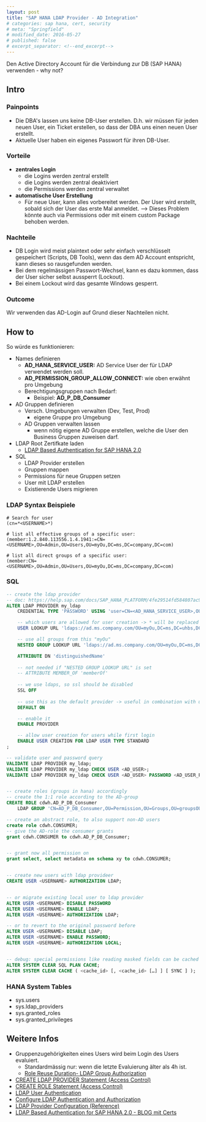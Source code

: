 ```yaml
---
layout: post
title: "SAP HANA LDAP Provider - AD Integration"
# categories: sap hana, cert, security
# meta: "Springfield"
# modified_date: 2016-05-27
# published: false
# excerpt_separator: <!--end_excerpt-->
---
```


Den Active Directory Account für die Verbindung zur DB (SAP HANA) verwenden - why not?


## Intro
### Painpoints
- Die DBA's lassen uns keine DB-User erstellen. D.h. wir müssen für jeden neuen User, ein Ticket erstellen, so dass der DBA uns einen neuen User erstellt.
- Aktuelle User haben ein eigenes Passwort für ihren DB-User.

### Vorteile
- **zentrales Login**
  - die Logins werden zentral erstellt
  - die Logins werden zentral deaktiviert
  - die Permissions werden zentral verwaltet
- **automatische User Erstellung**
  - Für neue User, kann alles vorbereitet werden. Der User wird erstellt, sobald sich der User das erste Mal anmeldet. --> Dieses Problem könnte auch via Permissions oder mit einem custom Package behoben werden.

### Nachteile
- DB Login wird meist plaintext oder sehr einfach verschlüsselt gespeichert (Scripts, DB Tools), wenn das dem AD Account entspricht, kann dieses so rausgefunden werden.
- Bei dem regelmässigen Passwort-Wechsel, kann es dazu kommen, dass der User sicher selbst aussperrt (Lockout).
- Bei einem Lockout wird das gesamte Windows gesperrt.

### Outcome
Wir verwenden das AD-Login auf Grund dieser Nachteilen nicht.


## How to
So würde es funktionieren:
- Names definieren
    - **AD_HANA_SERVICE_USER:** AD Service User der für LDAP verwendet werden soll.
    - **AD_PERMISSION_GROUP_ALLOW_CONNECT:** wie oben erwähnt pro Umgebung
    - Berechtigungsgruppen nach Bedarf:
      - Beispiel: **AD_P_DB_Consumer**
- AD Gruppen definieren
    - Versch. Umgebungen verwalten (Dev, Test, Prod)
        - eigene Gruppe pro Umgebung
    - AD Gruppen verwalten lassen
        - wenn nötig eigene AD Gruppe erstellen, welche die User den Business Gruppen zuweisen darf.
- LDAP Root Zertifkate laden
    - [LDAP Based Authentication for SAP HANA 2.0](https://community.sap.com/t5/technology-blogs-by-members/ldap-based-authentication-for-sap-hana-2-0/ba-p/13404979)
- SQL
    - LDAP Provider erstellen
    - Gruppen mappen
    - Permissions für neue Gruppen setzen
    - User mit LDAP erstellen
    - Existierende Users migrieren


### LDAP Syntax Beispiele
```
# Search for user
(cn=*<USERNAME>*)

# list all effective groups of a specific user:
(member:1.2.840.113556.1.4.1941:=CN=<USERNAME>,OU=Admin,OU=Users,OU=myOu,DC=ms,DC=company,DC=com)

# list all direct groups of a specific user:
(member:CN=<USERNAME>,OU=Admin,OU=Users,OU=myOu,DC=ms,DC=company,DC=com)
```


### SQL
```sql
-- create the ldap provider
-- doc: https://help.sap.com/docs/SAP_HANA_PLATFORM/4fe29514fd584807ac9f2a04f6754767/ae9ba28ddefc4b29809d5b926d6ee02d.html
ALTER LDAP PROVIDER my_ldap
    CREDENTIAL TYPE 'PASSWORD' USING 'user=CN=<AD_HANA_SERVICE_USER>,OU=Service,OU=Users,OU=myOu,DC=ms,DC=company,DC=com;password=xx'

    -- which users are allowed for user creation -> * will be replaced with username
    USER LOOKUP URL 'ldaps://ad.ms.company.com/OU=myOu,DC=ms,DC=uhbs,DC=ch??sub?(&(objectClass=user)(memberOf:1.2.840.113556.1.4.1941:=CN=<AD_PERMISSION_GROUP_ALLOW_CONNECT>,OU=Permission,OU=Groups,OU=myOu,DC=ms,DC=company,DC=com)(sAMAccountName=*))'

    -- use all groups from this "myOu"
    NESTED GROUP LOOKUP URL 'ldaps://ad.ms.company.com/OU=myOu,DC=ms,DC=uhbs,DC=ch??sub?(&(objectClass=group)(memberOf:1.2.840.113556.1.4.1941:=OU=Permission,OU=Groups,OU=myOu,DC=ms,DC=company,DC=com)(member:1.2.840.113556.1.4.1941:=*))'

    ATTRIBUTE DN 'distinguishedName'
    
    -- not needed if "NESTED GROUP LOOKUP URL" is set
    -- ATTRIBUTE MEMBER_OF 'memberOf'
    
    -- we use ldaps, so ssl should be disabled
    SSL OFF
    
    -- use this as the default provider -> useful in combination with user creation below
    DEFAULT ON

    -- enable it
    ENABLE PROVIDER

    -- allow user creation for users while first login
    ENABLE USER CREATION FOR LDAP USER TYPE STANDARD
;

-- validate user and password query
VALIDATE LDAP PROVIDER my_ldap;
VALIDATE LDAP PROVIDER my_ldap CHECK USER <AD_USER>;
VALIDATE LDAP PROVIDER my_ldap CHECK USER <AD_USER> PASSWORD <AD_USER_PASSWORD>;


-- create roles (groups in hana) accordingly
-- create the 1:1 role according to the AD-group
CREATE ROLE cdwh.AD_P_DB_Consumer
    LDAP GROUP 'CN=AD_P_DB_Consumer,OU=Permission,OU=Groups,OU=groupsOU,DC=ms,DC=company,DC=com';

-- create an abstract role, to also support non-AD users
create role cdwh.CONSUMER;
-- give the AD-role the consumer grants
grant cdwh.CONSUMER to cdwh.AD_P_DB_Consumer;


-- grant now all permission on
grant select, select metadata on schema xy to cdwh.CONSUMER;


-- create new users with ldap provideer
CREATE USER <USERNAME> AUTHORIZATION LDAP;


-- or migrate existing local user to ldap provider
ALTER USER <USERNAME> DISABLE PASSWORD
ALTER USER <USERNAME> ENABLE LDAP;
ALTER USER <USERNAME> AUTHORIZATION LDAP;

-- or to revert to the original password before
ALTER USER <USERNAME> DISABLE LDAP;
ALTER USER <USERNAME> ENABLE PASSWORD;
ALTER USER <USERNAME> AUTHORIZATION LOCAL;


-- debug: special permissions like reading masked fields can be cached if testing AD, clean cache
ALTER SYSTEM CLEAR SQL PLAN CACHE;
ALTER SYSTEM CLEAR CACHE ( <cache_id> [, <cache_id> […] ] [ SYNC ] );
```

### HANA System Tables
- sys.users
- sys.ldap_providers
- sys.granted_roles
- sys.granted_privileges



## Weitere Infos
- Gruppenzugehörigkeiten eines Users wird beim Login des Users evaluiert.
  - Standardmässig nur: wenn die letzte Evaluierung älter als 4h ist.
  - [Role Reuse Duration- LDAP Group Authorization](
https://help.sap.com/docs/hana-cloud-database/sap-hana-cloud-sap-hana-database-security-guide/ldap-group-authorization#role-reuse-duration)
- [CREATE LDAP PROVIDER Statement (Access Control)](https://help.sap.com/docs/SAP_HANA_PLATFORM/4fe29514fd584807ac9f2a04f6754767/3b722036ba4941df8712508a3b231643.html?locale=en-US)
- [CREATE ROLE Statement (Access Control)](https://help.sap.com/docs/SAP_HANA_PLATFORM/4fe29514fd584807ac9f2a04f6754767/20d4a23b75191014a182b123906d5b16.html?locale=en-US)
- [LDAP User Authentication](https://help.sap.com/docs/SAP_HANA_PLATFORM/b3ee5778bc2e4a089d3299b82ec762a7/868f8b988e2d42ccb89ccaf263cd9986.html)
- [Configure LDAP Authentication and Authorization](https://help.sap.com/docs/SAP_HANA_PLATFORM/6b94445c94ae495c83a19646e7c3fd56/e98656353a694483a924d09c61a3c76d.html)
- [LDAP Provider Configuration (Reference)](https://help.sap.com/docs/SAP_HANA_PLATFORM/6b94445c94ae495c83a19646e7c3fd56/b8406c6e363747dea9098f00648d15b5.html)
- [LDAP Based Authentication for SAP HANA 2.0 - BLOG mit Certs](https://community.sap.com/t5/technology-blogs-by-members/ldap-based-authentication-for-sap-hana-2-0/ba-p/13404979)
